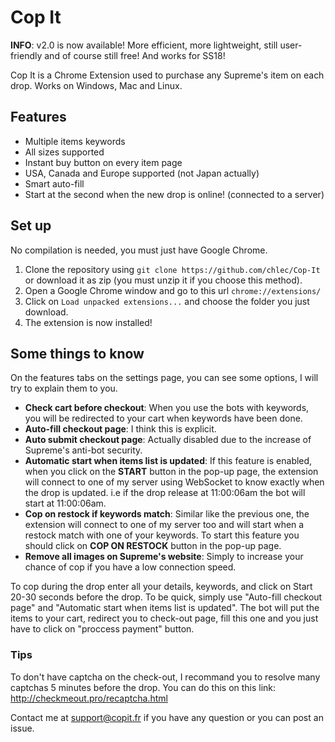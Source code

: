 # Cop It

__INFO__: v2.0 is now available! More efficient, more lightweight, still user-friendly and of course still free! And works for SS18!

Cop It is a Chrome Extension used to purchase any Supreme's item on each drop. Works on Windows, Mac and Linux.

## Features

- Multiple items keywords
- All sizes supported
- Instant buy button on every item page
- USA, Canada and Europe supported (not Japan actually)
- Smart auto-fill
- Start at the second when the new drop is online! (connected to a server)

## Set up

No compilation is needed, you must just have Google Chrome.

1. Clone the repository using `git clone https://github.com/chlec/Cop-It` or download it as zip (you must unzip it if you choose this method).
2. Open a Google Chrome window and go to this url `chrome://extensions/`
3. Click on `Load unpacked extensions...` and choose the folder you just download.
4. The extension is now installed!

## Some things to know

On the features tabs on the settings page, you can see some options, I will try to explain them to you.
- __Check cart before checkout__: When you use the bots with keywords, you will be redirected to your cart when keywords have been done.
- __Auto-fill checkout page__: I think this is explicit.
- __Auto submit checkout page__: Actually disabled due to the increase of Supreme's anti-bot security.
- __Automatic start when items list is updated__: If this feature is enabled, when you click on the __START__ button in the pop-up page, the extension will connect to one of my server using WebSocket to know exactly when the drop is updated. i.e if the drop release at 11:00:06am the bot will start at 11:00:06am.
- __Cop on restock if keywords match__: Similar like the previous one, the extension will connect to one of my server too and will start when a restock match with one of your keywords. To start this feature you should click on __COP ON RESTOCK__ button in the pop-up page.
- __Remove all images on Supreme's website__: Simply to increase your chance of cop if you have a low connection speed.

To cop during the drop enter all your details, keywords, and click on Start 20-30 seconds before the drop. To be quick, simply use "Auto-fill checkout page" and "Automatic start when items list is updated". The bot will put the items to your cart, redirect you to check-out page, fill this one and you just have to click on "proccess payment" button.

### Tips

To don't have captcha on the check-out, I recommand you to resolve many captchas 5 minutes before the drop. You can do this on this link: http://checkmeout.pro/recaptcha.html

Contact me at support@copit.fr if you have any question or you can post an issue.